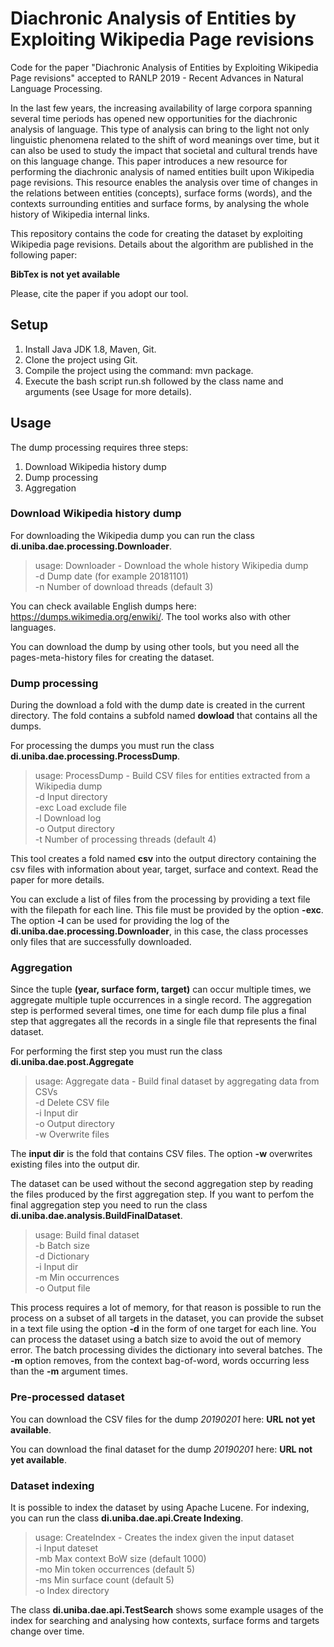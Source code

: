 Diachronic Analysis of Entities by Exploiting Wikipedia Page revisions
=========================================================================

Code for the paper "Diachronic Analysis of Entities by Exploiting Wikipedia Page revisions" accepted to RANLP 2019 - Recent Advances in Natural Language Processing.

In the last few years, the increasing availability of large corpora spanning several time periods has opened new opportunities for the diachronic analysis of language.
This type of analysis can bring to the light not only linguistic phenomena related to the shift of word meanings over time, but it can also be used to study the impact that societal and cultural trends have on this language change.
This paper introduces a new resource for performing the diachronic analysis of named entities built upon Wikipedia page revisions.
This resource enables the analysis over time of changes in the relations between entities (concepts), surface forms (words), and the contexts surrounding entities and surface forms, by analysing the whole history of Wikipedia internal links.

This repository contains the code for creating the dataset by exploiting Wikipedia page revisions. Details about the algorithm are published in the following paper:

**BibTex is not yet available**

Please, cite the paper if you adopt our tool.

Setup
--------

1. Install Java JDK 1.8, Maven, Git.
2. Clone the project using Git.
3. Compile the project using the command: mvn package.
4. Execute the bash script run.sh followed by the class name and arguments (see Usage for more details).

Usage
--------

The dump processing requires three steps:
1. Download Wikipedia history dump
2. Dump processing
3. Aggregation

### Download Wikipedia history dump

For downloading the Wikipedia dump you can run the class **di.uniba.dae.processing.Downloader**.

> usage: Downloader - Download the whole history Wikipedia dump<br>
 -d <arg>   Dump date (for example 20181101)<br>
 -n <arg>   Number of download threads (default 3)<br>

You can check available English dumps here: https://dumps.wikimedia.org/enwiki/. The tool works also with other languages.

You can download the dump by using other tools, but you need all the pages-meta-history files for creating the dataset.

### Dump processing

During the download a fold with the dump date is created in the current directory. The fold contains a subfold named **dowload** that contains all the dumps.

For processing the dumps you must run the class **di.uniba.dae.processing.ProcessDump**.

> usage: ProcessDump - Build CSV files for entities extracted from a Wikipedia dump<br>
 -d <arg>     Input directory<br>
 -exc <arg>   Load exclude file<br>
 -l <arg>     Download log<br>
 -o <arg>     Output directory<br>
 -t <arg>     Number of processing threads (default 4)

This tool creates a fold named **csv** into the output directory containing the csv files with information about year, target, surface and context. Read the paper for more details.

You can exclude a list of files from the processing by providing a text file with the filepath for each line. This file must be provided by the option **-exc**. The option **-l** can be used for providing the log of the **di.uniba.dae.processing.Downloader**, in this case, the class processes only files that are successfully downloaded.

### Aggregation

Since the tuple **(year, surface form, target)** can occur multiple times, we aggregate multiple tuple occurrences in a single record. The aggregation step is performed several times, one time for each dump file plus a final step that aggregates all the records in a single file that represents the final dataset.

For performing the first step you must run the class **di.uniba.dae.post.Aggregate**

> usage: Aggregate data - Build final dataset by aggregating data from CSVs<br>
 -d         Delete CSV file<br>
 -i <arg>   Input dir<br>
 -o <arg>   Output directory<br>
 -w         Overwrite files

The **input dir** is the fold that contains CSV files. The option **-w** overwrites existing files into the output dir.

The dataset can be used without the second aggregation step by reading the files produced by the first aggregation step. If you want to perfom the final aggregation step you need to run the class **di.uniba.dae.analysis.BuildFinalDataset**.

> usage: Build final dataset<br>
 -b <arg>   Batch size<br>
 -d <arg>   Dictionary<br>
 -i <arg>   Input dir<br>
 -m <arg>   Min occurrences<br>
 -o <arg>   Output file

This process requires a lot of memory, for that reason is possible to run the process on a subset of all targets in the dataset, you can provide the subset in a text file using the option **-d** in the form of one target for each line. You can process the dataset using a batch size to avoid the out of memory error. The batch processing divides the dictionary into several batches.
The **-m** option removes, from the context bag-of-word, words occurring less than the **-m** argument times. 

### Pre-processed dataset

You can download the CSV files for the dump *20190201* here: **URL not yet available**.

You can download the final dataset for the dump *20190201* here: **URL not yet available**.

### Dataset indexing

It is possible to index the dataset by using Apache Lucene. For indexing, you can run the class **di.uniba.dae.api.Create Indexing**.

> usage: CreateIndex - Creates the index given the input dataset<br>
 -i <arg>    Input dateset<br>
 -mb <arg>   Max context BoW size (default 1000)<br>
 -mo <arg>   Min token occurrences (default 5)<br>
 -ms <arg>   Min surface count (default 5)<br>
 -o <arg>    Index directory

The class **di.uniba.dae.api.TestSearch** shows some example usages of the index for searching and analysing how contexts, surface forms and targets change over time.
